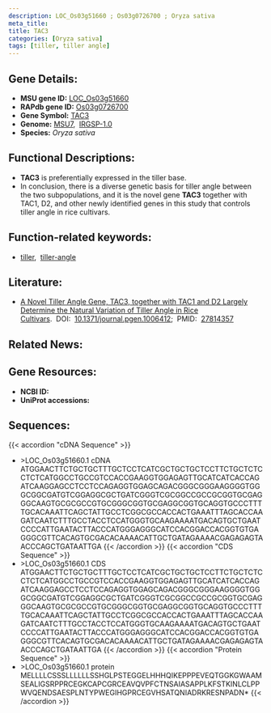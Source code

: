 ```yaml
---
description: LOC_Os03g51660 ; Os03g0726700 ; Oryza sativa
meta_title:
title: TAC3
categories: [Oryza sativa]
tags: [tiller, tiller angle]
---
```


## Gene Details:
- **MSU gene ID:** [LOC_Os03g51660](http://rice.uga.edu/cgi-bin/ORF_infopage.cgi?orf=LOC_Os03g51660)  
- **RAPdb gene ID:** [Os03g0726700](https://rapdb.dna.affrc.go.jp/locus/?name=Os03g0726700)  
- **Gene Symbol:** <u>TAC3</u>
- **Genome:**  [MSU7](http://rice.uga.edu/),&nbsp;&nbsp;[IRGSP-1.0](https://rapdb.dna.affrc.go.jp/download/irgsp1.html)
- **Species:** *Oryza sativa*

## Functional Descriptions:
   - **TAC3** is preferentially expressed in the tiller base.
   - In conclusion, there is a diverse genetic basis for tiller angle between the two subpopulations, and it is the novel gene **TAC3** together with TAC1, D2, and other newly identified genes in this study that controls tiller angle in rice cultivars.

## Function-related keywords:
   - [tiller](/tags/tiller/),&nbsp;&nbsp;[tiller-angle](/tags/tiller-angle/)

## Literature:
   - [A Novel Tiller Angle Gene, TAC3, together with TAC1 and D2 Largely Determine the Natural Variation of Tiller Angle in Rice Cultivars](https://www.doi.org/10.1371/journal.pgen.1006412).&nbsp;&nbsp;DOI:&nbsp;&nbsp;[10.1371/journal.pgen.1006412](https://www.doi.org/10.1371/journal.pgen.1006412);&nbsp;&nbsp;PMID:&nbsp;&nbsp;[27814357](https://pubmed.ncbi.nlm.nih.gov/27814357/)

## Related News:

## Gene Resources:
- **NCBI ID:**  []()
- **UniProt accessions:** [](https://www.uniprot.org/uniprotkb//entry)

## Sequences:
{{< accordion "cDNA Sequence" >}}
- \>LOC_Os03g51660.1 cDNA
ATGGAACTTCTGCTGCTTTGCTCCTCATCGCTGCTGCTCCTTCTGCTCTCCTCTCATGGCCTGCCGTCCACCGAAGGTGGAGAGTTGCATCATCACCAGATCAAGGAGCCTCCTCCAGAGGTGGAGCAGACGGGCGGGAAGGGGTGGGCGGCGATGTCGGAGGCGCTGATCGGGTCGCGGCCGCCGCGGTGCGAGGGCAAGTGCGCGCCGTGCGGGCGGTGCGAGGCGGTGCAGGTGCCCTTTTGCACAAATTCAGCTATTGCCTCGGCGCCACCACTGAAATTTAGCACCAAGATCAATCTTTGCCTACCTCCATGGGTGCAAGAAAATGACAGTGCTGAATCCCCATTGAATACTTACCCATGGGAGGGCATCCACGGACCACGGTGTGAGGGCGTTCACAGTGCGACACAAAACATTGCTGATAGAAAACGAGAGAGTAACCCAGCTGATAATTGA
{{< /accordion >}}
{{< accordion "CDS Sequence" >}}
- \>LOC_Os03g51660.1 CDS
ATGGAACTTCTGCTGCTTTGCTCCTCATCGCTGCTGCTCCTTCTGCTCTCCTCTCATGGCCTGCCGTCCACCGAAGGTGGAGAGTTGCATCATCACCAGATCAAGGAGCCTCCTCCAGAGGTGGAGCAGACGGGCGGGAAGGGGTGGGCGGCGATGTCGGAGGCGCTGATCGGGTCGCGGCCGCCGCGGTGCGAGGGCAAGTGCGCGCCGTGCGGGCGGTGCGAGGCGGTGCAGGTGCCCTTTTGCACAAATTCAGCTATTGCCTCGGCGCCACCACTGAAATTTAGCACCAAGATCAATCTTTGCCTACCTCCATGGGTGCAAGAAAATGACAGTGCTGAATCCCCATTGAATACTTACCCATGGGAGGGCATCCACGGACCACGGTGTGAGGGCGTTCACAGTGCGACACAAAACATTGCTGATAGAAAACGAGAGAGTAACCCAGCTGATAATTGA
{{< /accordion >}}
{{< accordion "Protein Sequence" >}}
- \>LOC_Os03g51660.1 protein
MELLLLCSSSLLLLLLSSHGLPSTEGGELHHHQIKEPPPEVEQTGGKGWAAMSEALIGSRPPRCEGKCAPCGRCEAVQVPFCTNSAIASAPPLKFSTKINLCLPPWVQENDSAESPLNTYPWEGIHGPRCEGVHSATQNIADRKRESNPADN*
{{< /accordion >}}
